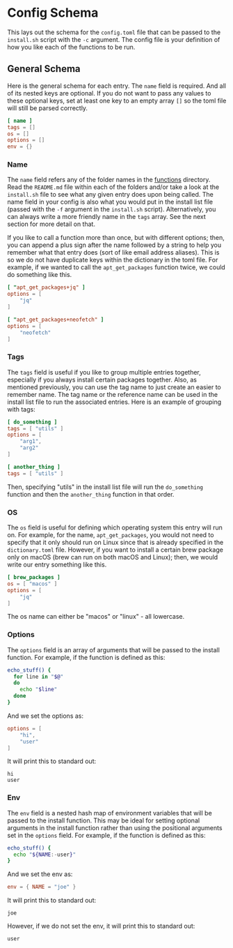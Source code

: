 # Config Schema

This lays out the schema for the `config.toml` file that can be passed to the `install.sh` script with the `-c` argument. The config file is your definition of how you like each of the functions to be run.

## General Schema

Here is the general schema for each entry. The `name` field is required. And all of its nested keys are optional. If you do not want to pass any values to these optional keys, set at least one key to an empty array `[]` so the toml file will still be parsed correctly.

```toml
[ name ]
tags = []
os = []
options = []
env = {}
```

### Name

The `name` field refers any of the folder names in the [functions](../functions/) directory. Read the `README.md` file within each of the folders and/or take a look at the `install.sh` file to see what any given entry does upon being called. The name field in your config is also what you would put in the install list file (passed with the `-f` argument in the `install.sh` script). Alternatively, you can always write a more friendly name in the `tags` array. See the next section for more detail on that.

If you like to call a function more than once, but with different options; then, you can append a plus sign after the name followed by a string to help you remember what that entry does (sort of like email address aliases). This is so we do not have duplicate keys within the dictionary in the toml file. For example, if we wanted to call the `apt_get_packages` function twice, we could do something like this.

```toml
[ "apt_get_packages+jq" ]
options = [
    "jq"
]

[ "apt_get_packages+neofetch" ]
options = [
    "neofetch"
]
```

### Tags

The `tags` field is useful if you like to group multiple entries together, especially if you always install certain packages together. Also, as mentioned previously, you can use the tag name to just create an easier to remember name. The tag name or the reference name can be used in the install list file to run the associated entries. Here is an example of grouping with tags:

```toml
[ do_something ]
tags = [ "utils" ]
options = [
    "arg1",
    "arg2"
]

[ another_thing ]
tags = [ "utils" ]
```

Then, specifying "utils" in the install list file will run the `do_something` function and then the `another_thing` function in that order.

### OS

The `os` field is useful for defining which operating system this entry will run on. For example, for the name, `apt_get_packages`, you would not need to specify that it only should run on Linux since that is already specified in the `dictionary.toml` file. However, if you want to install a certain brew package only on macOS (brew can run on both macOS and Linux); then, we would write our entry something like this.

```toml
[ brew_packages ]
os = [ "macos" ]
options = [
    "jq"
]
```

The os name can either be "macos" or "linux" - all lowercase.

### Options

The `options` field is an array of arguments that will be passed to the install function. For example, if the function is defined as this:

```sh
echo_stuff() {
  for line in "$@"
  do
    echo "$line"
  done
}
```

And we set the options as:
```toml
options = [
    "hi",
    "user"
]
```

It will print this to standard out:
```
hi
user
```

### Env

The `env` field is a nested hash map of environment variables that will be passed to the install function. This may be ideal for setting optional arguments in the install function rather than using the positional arguments set in the `options` field. For example, if the function is defined as this:

```sh
echo_stuff() {
  echo "${NAME:-user}"
}
```

And we set the env as:
```toml
env = { NAME = "joe" }
```

It will print this to standard out:
```
joe
```

However, if we do not set the env, it will print this to standard out:
```
user
```
